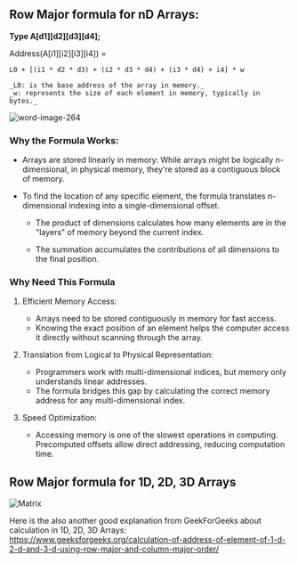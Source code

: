 ## Row Major formula for nD Arrays:

**Type A[d1][d2][d3][d4];**

Address(A[i1][i2][i3][i4]) =

    L0 + [(i1 * d2 * d3) + (i2 * d3 * d4) + (i3 * d4) + i4] * w

    _L0: is the base address of the array in memory._
    _w: represents the size of each element in memory, typically in bytes._

![word-image-264](https://github.com/user-attachments/assets/4b737a76-cbe3-4bb6-9c3b-145145e993e5)

### Why the Formula Works:

- Arrays are stored linearly in memory: While arrays might be logically
  n-dimensional, in physical memory, they're stored as a contiguous block of memory.

- To find the location of any specific element, the formula translates n-dimensional indexing into a single-dimensional offset.

  - The product of dimensions calculates how many elements are in the "layers" of memory beyond the current index.

  - The summation accumulates the contributions of all dimensions to the final position.

### Why Need This Formula

1. Efficient Memory Access:

   - Arrays need to be stored contiguously in memory for fast access.
   - Knowing the exact position of an element helps the computer access it directly without scanning through the array.

2. Translation from Logical to Physical Representation:

   - Programmers work with multi-dimensional indices, but memory only understands linear addresses.
   - The formula bridges this gap by calculating the correct memory address for any multi-dimensional index.

3. Speed Optimization:

   - Accessing memory is one of the slowest operations in computing. Precomputed offsets allow direct addressing, reducing computation time.

## Row Major formula for 1D, 2D, 3D Arrays

![Matrix](https://github.com/user-attachments/assets/6b9e068b-a85d-4df9-8ef9-33d082a60dee)

Here is the also another good explanation from GeekForGeeks about calculation in 1D, 2D, 3D Arrays:
https://www.geeksforgeeks.org/calculation-of-address-of-element-of-1-d-2-d-and-3-d-using-row-major-and-column-major-order/
